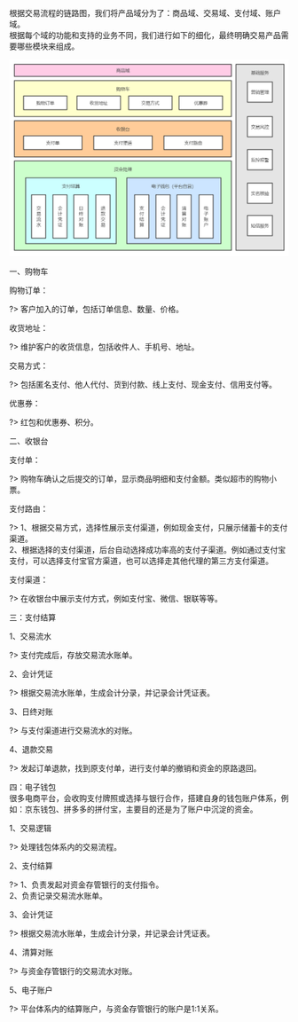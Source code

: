 根据交易流程的链路图，我们将产品域分为了：商品域、交易域、支付域、账户域。  
根据每个域的功能和支持的业务不同，我们进行如下的细化，最终明确交易产品需要哪些模块来组成。

![avatar](../images/交易产品架构.png ':size=800')

一、购物车  

购物订单：  

?> 客户加入的订单，包括订单信息、数量、价格。  

收货地址：  

?> 维护客户的收货信息，包括收件人、手机号、地址。  

交易方式：  

?> 包括匿名支付、他人代付、货到付款、线上支付、现金支付、信用支付等。  

优惠券：  

?> 红包和优惠券、积分。  

二、收银台 

支付单：  

?> 购物车确认之后提交的订单，显示商品明细和支付金额。类似超市的购物小票。  

支付路由：  

?> 1、根据交易方式，选择性展示支付渠道，例如现金支付，只展示储蓄卡的支付渠道。  
2、根据选择的支付渠道，后台自动选择成功率高的支付子渠道。例如通过支付宝支付，可以选择支付宝官方渠道，也可以选择走其他代理的第三方支付渠道。  

支付渠道：  

?> 在收银台中展示支付方式，例如支付宝、微信、银联等等。  

三：支付结算  

1、交易流水  

?> 支付完成后，存放交易流水账单。  

2、会计凭证  

?> 根据交易流水账单，生成会计分录，并记录会计凭证表。  

3、日终对账  

?> 与支付渠道进行交易流水的对账。  

4、退款交易  

?> 发起订单退款，找到原支付单，进行支付单的撤销和资金的原路退回。  

四：电子钱包  
很多电商平台，会收购支付牌照或选择与银行合作，搭建自身的钱包账户体系，例如：京东钱包、拼多多的拼付宝，主要目的还是为了账户中沉淀的资金。  

1、交易逻辑  

?> 处理钱包体系内的交易流程。  

2、支付结算  

?> 1、负责发起对资金存管银行的支付指令。  
2、负责记录交易流水账单。  

3、会计凭证  

?> 根据交易流水账单，生成会计分录，并记录会计凭证表。  

4、清算对账  

?> 与资金存管银行的交易流水对账。  

5、电子账户  

?> 平台体系内的结算账户，与资金存管银行的账户是1:1关系。  